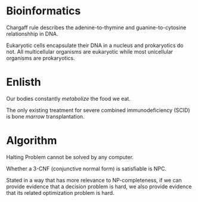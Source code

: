 # Bioinformatics
Chargaff rule describes the adenine-to-thymine and guanine-to-cytosine
relationshhip in DNA.

Eukaryotic cells encapsulate their DNA in a nucleus and prokaryotics do not. All
multicellular organisms are eukaryotic while most unicellular organisms are
prokaryotics. 

# Enlisth
Our bodies constantly *metabolize* the food we eat.

The only existing treatment for severe combined immunodeficiency (SCID) is bone
*marrow* transplantation. 

# Algorithm
Halting Problem cannot be solved by any computer.

Whether a 3-CNF (conjunctive normal form) is satisfiable is NPC. 

Stated in a way that has more relevance to NP-completeness, if we can provide
evidence that a decision problem is hard, we also provide evidence that its
related optimization problem is hard.
